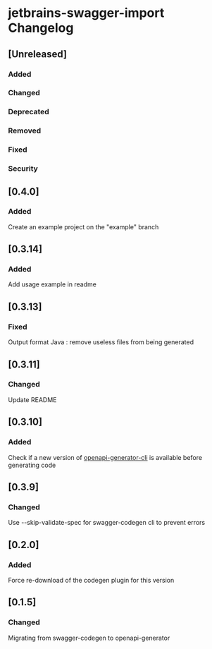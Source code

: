 <!-- Keep a Changelog guide -> https://keepachangelog.com -->

# jetbrains-swagger-import Changelog

## [Unreleased]
### Added

### Changed

### Deprecated

### Removed

### Fixed

### Security

## [0.4.0]
### Added

Create an example project on the "example" branch

## [0.3.14]

### Added

Add usage example in readme

## [0.3.13]

### Fixed

Output format Java : remove useless files from being generated

## [0.3.11]

### Changed

Update README

## [0.3.10]

### Added

Check if a new version of  [openapi-generator-cli](https://github.com/OpenAPITools/openapi-generator) is available before generating code

## [0.3.9]

### Changed

Use --skip-validate-spec for swagger-codegen cli to prevent errors

## [0.2.0]

### Added

Force re-download of the codegen plugin for this version

## [0.1.5]

### Changed

Migrating from swagger-codegen to openapi-generator
